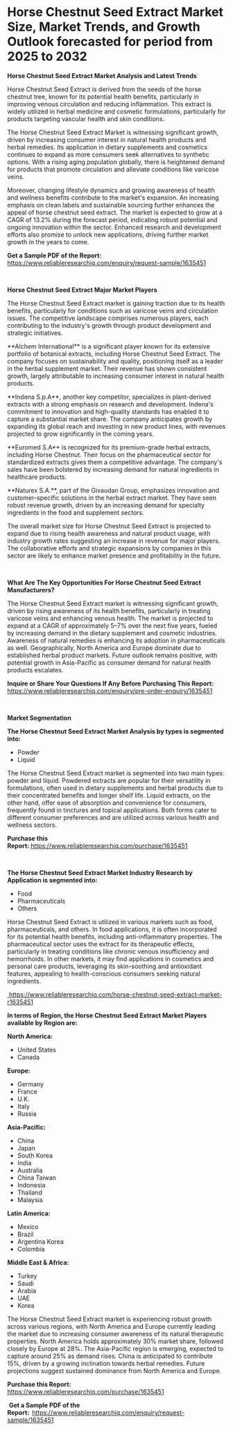 <p><h1>Horse Chestnut Seed Extract Market Size, Market Trends, and Growth Outlook forecasted for period from 2025 to 2032</h1></p><p><strong>Horse Chestnut Seed Extract Market Analysis and Latest Trends</strong></p>
<p><p>Horse Chestnut Seed Extract is derived from the seeds of the horse chestnut tree, known for its potential health benefits, particularly in improving venous circulation and reducing inflammation. This extract is widely utilized in herbal medicine and cosmetic formulations, particularly for products targeting vascular health and skin conditions.</p><p>The Horse Chestnut Seed Extract Market is witnessing significant growth, driven by increasing consumer interest in natural health products and herbal remedies. Its application in dietary supplements and cosmetics continues to expand as more consumers seek alternatives to synthetic options. With a rising aging population globally, there is heightened demand for products that promote circulation and alleviate conditions like varicose veins.</p><p>Moreover, changing lifestyle dynamics and growing awareness of health and wellness benefits contribute to the market's expansion. An increasing emphasis on clean labels and sustainable sourcing further enhances the appeal of horse chestnut seed extract. The market is expected to grow at a CAGR of 13.2% during the forecast period, indicating robust potential and ongoing innovation within the sector. Enhanced research and development efforts also promise to unlock new applications, driving further market growth in the years to come.</p></p>
<p><strong>Get a Sample PDF of the Report:&nbsp;</strong> <a href="https://www.reliableresearchiq.com/enquiry/request-sample/1635451?utm_campaign=3112&utm_medium=2&utm_source=Github&utm_content=ia&utm_term=19042025&utm_id=horse-chestnut-seed-extract">https://www.reliableresearchiq.com/enquiry/request-sample/1635451</a></p>
<p>&nbsp;</p>
<p><strong>Horse Chestnut Seed Extract Major Market Players</strong></p>
<p><p>The Horse Chestnut Seed Extract market is gaining traction due to its health benefits, particularly for conditions such as varicose veins and circulation issues. The competitive landscape comprises numerous players, each contributing to the industry's growth through product development and strategic initiatives.</p><p>**Alchem International** is a significant player known for its extensive portfolio of botanical extracts, including Horse Chestnut Seed Extract. The company focuses on sustainability and quality, positioning itself as a leader in the herbal supplement market. Their revenue has shown consistent growth, largely attributable to increasing consumer interest in natural health products.</p><p>**Indena S.p.A**, another key competitor, specializes in plant-derived extracts with a strong emphasis on research and development. Indena's commitment to innovation and high-quality standards has enabled it to capture a substantial market share. The company anticipates growth by expanding its global reach and investing in new product lines, with revenues projected to grow significantly in the coming years.</p><p>**Euromed S.A** is recognized for its premium-grade herbal extracts, including Horse Chestnut. Their focus on the pharmaceutical sector for standardized extracts gives them a competitive advantage. The company's sales have been bolstered by increasing demand for natural ingredients in healthcare products.</p><p>**Naturex S.A.**, part of the Givaudan Group, emphasizes innovation and customer-specific solutions in the herbal extract market. They have seen robust revenue growth, driven by an increasing demand for specialty ingredients in the food and supplement sectors.</p><p>The overall market size for Horse Chestnut Seed Extract is projected to expand due to rising health awareness and natural product usage, with industry growth rates suggesting an increase in revenue for major players. The collaborative efforts and strategic expansions by companies in this sector are likely to enhance market presence and profitability in the future.</p></p>
<p>&nbsp;</p>
<p><strong>What Are The Key Opportunities For Horse Chestnut Seed Extract Manufacturers?</strong></p>
<p><p>The Horse Chestnut Seed Extract market is witnessing significant growth, driven by rising awareness of its health benefits, particularly in treating varicose veins and enhancing venous health. The market is projected to expand at a CAGR of approximately 5–7% over the next five years, fueled by increasing demand in the dietary supplement and cosmetic industries. Awareness of natural remedies is enhancing its adoption in pharmaceuticals as well. Geographically, North America and Europe dominate due to established herbal product markets. Future outlook remains positive, with potential growth in Asia-Pacific as consumer demand for natural health products escalates.</p></p>
<p><strong>Inquire or Share Your Questions If Any Before Purchasing This Report:</strong> <a href="https://www.reliableresearchiq.com/enquiry/pre-order-enquiry/1635451?utm_campaign=3112&utm_medium=2&utm_source=Github&utm_content=ia&utm_term=19042025&utm_id=horse-chestnut-seed-extract">https://www.reliableresearchiq.com/enquiry/pre-order-enquiry/1635451</a></p>
<p>&nbsp;</p>
<p><strong>Market Segmentation</strong></p>
<p><strong>The Horse Chestnut Seed Extract Market Analysis by types is segmented into:</strong></p>
<p><ul><li>Powder</li><li>Liquid</li></ul></p>
<p><p>The Horse Chestnut Seed Extract market is segmented into two main types: powder and liquid. Powdered extracts are popular for their versatility in formulations, often used in dietary supplements and herbal products due to their concentrated benefits and longer shelf life. Liquid extracts, on the other hand, offer ease of absorption and convenience for consumers, frequently found in tinctures and topical applications. Both forms cater to different consumer preferences and are utilized across various health and wellness sectors.</p></p>
<p><strong>Purchase this Report:&nbsp;</strong><a href="https://www.reliableresearchiq.com/purchase/1635451?utm_campaign=3112&utm_medium=2&utm_source=Github&utm_content=ia&utm_term=19042025&utm_id=horse-chestnut-seed-extract">https://www.reliableresearchiq.com/purchase/1635451</a></p>
<p>&nbsp;</p>
<p><strong>The Horse Chestnut Seed Extract Market Industry Research by Application is segmented into:</strong></p>
<p><ul><li>Food</li><li>Pharmaceuticals</li><li>Others</li></ul></p>
<p><p>Horse Chestnut Seed Extract is utilized in various markets such as food, pharmaceuticals, and others. In food applications, it is often incorporated for its potential health benefits, including anti-inflammatory properties. The pharmaceutical sector uses the extract for its therapeutic effects, particularly in treating conditions like chronic venous insufficiency and hemorrhoids. In other markets, it may find applications in cosmetics and personal care products, leveraging its skin-soothing and antioxidant features, appealing to health-conscious consumers seeking natural ingredients.</p></p>
<p><a href="https://www.reliableresearchiq.com/horse-chestnut-seed-extract-market-r1635451?utm_campaign=3112&utm_medium=2&utm_source=Github&utm_content=ia&utm_term=19042025&utm_id=horse-chestnut-seed-extract">&nbsp;https://www.reliableresearchiq.com/horse-chestnut-seed-extract-market-r1635451</a></p>
<p><strong>In terms of Region, the Horse Chestnut Seed Extract Market Players available by Region are:</strong></p>
<p>
    <p> <strong> North America: </strong>
        <ul>
            <li>United States</li>
            <li>Canada</li>
        </ul>
        </p> 
    <p> <strong> Europe: </strong>
        <ul>
            <li>Germany</li>
            <li>France</li>
            <li>U.K.</li>
            <li>Italy</li>
            <li>Russia</li>
        </ul>
        </p> 
    <p> <strong> Asia-Pacific: </strong>
        <ul>
            <li>China</li>
            <li>Japan</li>
            <li>South Korea</li>
            <li>India</li>
            <li>Australia</li>
            <li>China Taiwan</li>
            <li>Indonesia</li>
            <li>Thailand</li>
            <li>Malaysia</li>
        </ul>
        </p> 
    <p> <strong> Latin America: </strong>
        <ul>
            <li>Mexico</li>
            <li>Brazil</li>
            <li>Argentina Korea</li>
            <li>Colombia</li>
        </ul>
        </p> 
    <p> <strong> Middle East & Africa: </strong>
        <ul>
            <li>Turkey</li>
            <li>Saudi</li>
            <li>Arabia</li>
            <li>UAE</li>
            <li>Korea</li>
        </ul>
    </p>
    </p>
<p><p>The Horse Chestnut Seed Extract market is experiencing robust growth across various regions, with North America and Europe currently leading the market due to increasing consumer awareness of its natural therapeutic properties. North America holds approximately 30% market share, followed closely by Europe at 28%. The Asia-Pacific region is emerging, expected to capture around 25% as demand rises. China is anticipated to contribute 15%, driven by a growing inclination towards herbal remedies. Future projections suggest sustained dominance from North America and Europe.</p></p>
<p><strong>Purchase this Report: </strong><a href="https://www.reliableresearchiq.com/purchase/1635451?utm_campaign=3112&utm_medium=2&utm_source=Github&utm_content=ia&utm_term=19042025&utm_id=horse-chestnut-seed-extract">https://www.reliableresearchiq.com/purchase/1635451</a></p>
<p>&nbsp;<strong>Get a Sample PDF of the Report:&nbsp;&nbsp;</strong><a href="https://www.reliableresearchiq.com/enquiry/request-sample/1635451?utm_campaign=3112&utm_medium=2&utm_source=Github&utm_content=ia&utm_term=19042025&utm_id=horse-chestnut-seed-extract">https://www.reliableresearchiq.com/enquiry/request-sample/1635451</a></p>
<p><strong></strong></p>
<p><p></p><p></p><p></p></p>